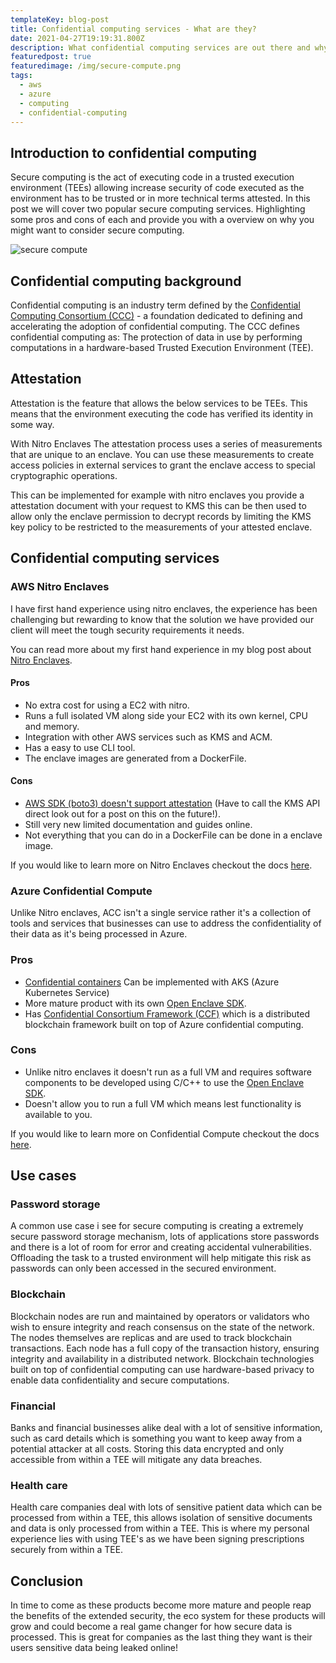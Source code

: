 ```yaml
---
templateKey: blog-post
title: Confidential computing services - What are they?
date: 2021-04-27T19:19:31.800Z
description: What confidential computing services are out there and why they are useful.
featuredpost: true
featuredimage: /img/secure-compute.png
tags:
  - aws
  - azure
  - computing
  - confidential-computing
---
```


## Introduction to confidential computing

Secure computing is the act of executing code in a trusted execution environment (TEEs) allowing increase security of code executed as the environment has to be trusted or in more technical terms attested. In this post we will cover two popular secure computing services. Highlighting some pros and cons of each and provide you with a overview on why you might want to consider secure computing.

![secure compute](/img/secure-compute.png)


## Confidential computing background

Confidential computing is an industry term defined by the [Confidential Computing Consortium (CCC)](https://confidentialcomputing.io/) - a foundation dedicated to defining and accelerating the adoption of confidential computing. The CCC defines confidential computing as: The protection of data in use by performing computations in a hardware-based Trusted Execution Environment (TEE).

## Attestation

Attestation is the feature that allows the below services to be TEEs. This means that the environment executing the code has verified its identity in some way.

With Nitro Enclaves The attestation process uses a series of measurements that are unique to an enclave. You can use these measurements to create access policies in external services to grant the enclave access to special cryptographic operations.

This can be implemented for example with nitro enclaves you provide a attestation document with your request to KMS this can be then used to allow only the enclave permission to decrypt records by limiting the KMS key policy to be restricted to the measurements of your attested enclave.

## Confidential computing services

### AWS Nitro Enclaves

I have first hand experience using nitro enclaves, the experience has been challenging but rewarding to know that the solution we have provided our client will meet the tough security requirements it needs. 

You can read more about my first hand experience in my blog post about [Nitro Enclaves](https://elliotmorris.dev/blog/2021-01-16-aws-nitro-enclave/). 

#### Pros

- No extra cost for using a EC2 with nitro.
- Runs a full isolated VM along side your EC2 with its own kernel, CPU and memory.
- Integration with other AWS services such as KMS and ACM.
- Has a easy to use CLI tool. 
- The enclave images are generated from a DockerFile.

#### Cons

- [AWS SDK (boto3) doesn't support attestation](https://github.com/boto/botocore/issues/2271) (Have to call the KMS API direct look out for a post on this on the future!).
- Still very new limited documentation and guides online.
- Not everything that you can do in a DockerFile can be done in a enclave image.

If you would like to learn more on Nitro Enclaves checkout the docs [here](https://docs.aws.amazon.com/enclaves/latest/user/nitro-enclave.html).

### Azure Confidential Compute

Unlike Nitro enclaves, ACC isn't a single service rather it's a collection of tools and services that businesses can use to address the confidentiality of their data as it's being processed in Azure. 

### Pros

- [Confidential containers](https://docs.microsoft.com/en-us/azure/confidential-computing/confidential-nodes-aks-overview) Can be implemented with AKS (Azure Kubernetes Service)
- More mature product with its own [Open Enclave SDK](https://openenclave.io/sdk/).
- Has [Confidential Consortium Framework (CCF)](https://www.microsoft.com/research/project/confidential-consortium-framework/) which is a distributed blockchain framework built on top of Azure confidential computing.

### Cons

- Unlike nitro enclaves it doesn't run as a full VM and requires software components to be developed using C/C++ to use the [Open Enclave SDK](https://openenclave.io/sdk/).
- Doesn't allow you to run a full VM which means lest functionality is available to you.

If you would like to learn more on Confidential Compute checkout the docs [here](https://docs.microsoft.com/en-us/azure/confidential-computing/).

## Use cases

### Password storage

A common use case i see for secure computing is creating a extremely secure password storage mechanism, lots of applications store passwords and there is a lot of room for error and creating accidental vulnerabilities. Offloading the task to a trusted environment will help mitigate this risk as passwords can only been accessed in the secured environment.

### Blockchain

Blockchain nodes are run and maintained by operators or validators who wish to ensure integrity and reach consensus on the state of the network. The nodes themselves are replicas and are used to track blockchain transactions. Each node has a full copy of the transaction history, ensuring integrity and availability in a distributed network. Blockchain technologies built on top of confidential computing can use hardware-based privacy to enable data confidentiality and secure computations.

### Financial 

Banks and financial businesses alike deal with a lot of sensitive information, such as card details which is something you want to keep away from a potential attacker at all costs. Storing this data encrypted and only accessible from within a TEE will mitigate any data breaches. 

### Health care

Health care companies deal with lots of sensitive patient data which can be processed from within a TEE, this allows isolation of sensitive documents and data is only processed from within a TEE. This is where my personal experience lies with using TEE's as we have been signing prescriptions securely from within a TEE.

## Conclusion

In time to come as these products become more mature and people reap the benefits of the extended security, the eco system for these products will grow and could become a real game changer for how secure data is processed. This is great for companies as the last thing they want is their users sensitive data being leaked online!  